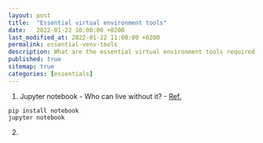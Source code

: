 ```yaml
---
layout: post
title:  "Essential virtual environment tools"
date:   2022-01-22 10:00:00 +0200
last_modified_at: 2022-01-22 11:00:00 +0200
permalink: essential-venv-tools
description: What are the essential virtual environment tools required in a pip or conda environment
published: true
sitemap: true
categories: [essentials]
---
```


1. Jupyter notebook - Who can live without it? - [Ref.](https://jupyter.org/install)
```
pip install notebook
jupyter notebook
```
2. 
